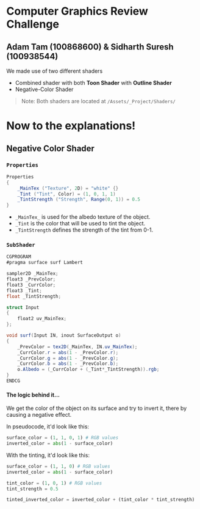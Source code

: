 # Computer Graphics Review Challenge
## Adam Tam (100868600) & Sidharth Suresh (100938544)

We made use of two different shaders

- Combined shader with both **Toon Shader** with **Outline Shader**
- Negative-Color Shader

> Note: Both shaders are located at `/Assets/_Project/Shaders/`

# Now to the explanations!

## Negative Color Shader

### `Properties`

```csharp
Properties
{
    _MainTex ("Texture", 2D) = "white" {}
    _Tint ("Tint", Color) = (1, 0, 1, 1)
    _TintStrength ("Strength", Range(0, 1)) = 0.5
}
```

- `_MainTex_` is used for the albedo texture of the object.
- `_Tint` is the color that will be used to tint the object.
- `_TintStrength` defines the strength of the tint from 0-1.

### `SubShader`

```csharp
CGPROGRAM
#pragma surface surf Lambert

sampler2D _MainTex;
float3 _PrevColor;
float3 _CurrColor;
float3 _Tint;
float _TintStrength;

struct Input
{
    float2 uv_MainTex;
};

void surf(Input IN, inout SurfaceOutput o)
{
    _PrevColor = tex2D(_MainTex, IN.uv_MainTex);
    _CurrColor.r = abs(1 - _PrevColor.r);
    _CurrColor.g = abs(1 - _PrevColor.g);
    _CurrColor.b = abs(1 - _PrevColor.b);
    o.Albedo = (_CurrColor + (_Tint*_TintStrength)).rgb;
}
ENDCG
```

#### The logic behind it...

We get the color of the object on its surface and try to invert it, there by causing a negative effect.

In pseudocode, it'd look like this:
```python
surface_color = (1, 1, 0, 1) # RGB values
inverted_color = abs(1 - surface_color)
```

With the tinting, it'd look like this:
```python
surface_color = (1, 1, 0) # RGB values
inverted_color = abs(1 - surface_color)

tint_color = (1, 0, 1) # RGB values
tint_strength = 0.5

tinted_inverted_color = inverted_color + (tint_color * tint_strength)
```